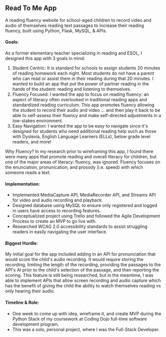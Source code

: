 ## Read To Me App

A reading fluency website for school-aged children to record video and audio of themselves reading text passages to increase their reading fluency, built using Python, Flask, MySQL, & APIs.

#### Goals: 

As a former elementary teacher specializing in reading and ESOL, I designed this app with 3 goals in mind: 

  1. Student Centric: It is standard for schools to assign students 20 minutes of reading homework each night. Most students do not have a parent who can read or assist them in their reading during that 20 minutes. I wanted to build an app that put the power of partner reading in the hands of the student: reading and listening to themselves.
  2. Fluency Focused: I wanted the app to focus on reading fluency: an aspect of literacy often overlooked in traditional reading apps and standardized reading curriculum. This app promotes fluency allowing the student to record their audio and video ... and then play it back to be able to self-assess their fluency and make self-directed adjustments in a low-stakes environment.
  3. Easy Navigation: I wanted the app to be easy to navigate since it's designed for students who need additional reading help such as those with Dyslexia, English Language Learners (ELLs), below grade level readers, and more! 

  Why Fluency? In my research prior to wireframing this app, I found there were many apps that promote reading and overall literacy for children, but one of the major areas of literacy: fluency, was ignored. Fluency focuses on the enunciation, pronunication, and prosody (i.e. speed) with which someone reads a text. 


#### Implementation: 

  - Implemented MediaCapture API, MediaRecorder API, and Streams API for video and audio recording and playback. 
  - Designed database using MySQL to ensure only registered and logged in users have access to recording features.
  - Conceptualized project using Trello and followed the Agile Development Process to create an MVP to go live with. 
  - Researched WCAG 2.0 accessibility standards to assist struggling readers in easily navigating the user interface.

#### Biggest Hurdle: 

  My initial goal for the app included adding in an API for pronunciation that would score the child's audio recording. It would require storing the recording, limiting the length of the recording, providing the passages to the API's AI prior to the child's selection of the passage, and then reporting the scoring. This feature is still being researched, but in the meantime, I was able to implement APIs that allow screen recording and audio capture which has the benefit of giving the child the ability to watch themselves reading vs only hearing their audio. 

#### Timeline & Role: 
  - One week to come up with idea, wireframe it, and create MVP during the Python Stack of my coursework at Coding Dojo full-time software development program. 
  - This was a solo, personal project, where I was the Full-Stack Developer. 
